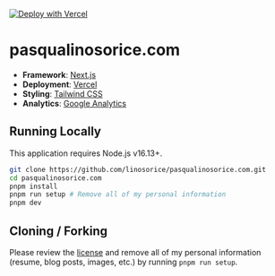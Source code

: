 [![Deploy with Vercel](https://vercel.com/button)](https://vercel.com/new/clone?repository-url=https%3A%2F%2Fgithub.com%2Flinosorice%2Fpasqualinosorice.com)

# pasqualinosorice.com

- **Framework**: [Next.js](https://nextjs.org/)
- **Deployment**: [Vercel](https://vercel.com)
- **Styling**: [Tailwind CSS](https://tailwindcss.com)
- **Analytics**: [Google Analytics](https://marketingplatform.google.com/about/analytics/)

## Running Locally

This application requires Node.js v16.13+.

```bash
git clone https://github.com/linosorice/pasqualinosorice.com.git
cd pasqualinosorice.com
pnpm install
pnpm run setup # Remove all of my personal information
pnpm dev
```

## Cloning / Forking

Please review the [license](https://github.com/linosorice/pasqualinosorice.com/blob/main/LICENSE.txt) and remove all of my personal information (resume, blog posts, images, etc.) by running `pnpm run setup`.
